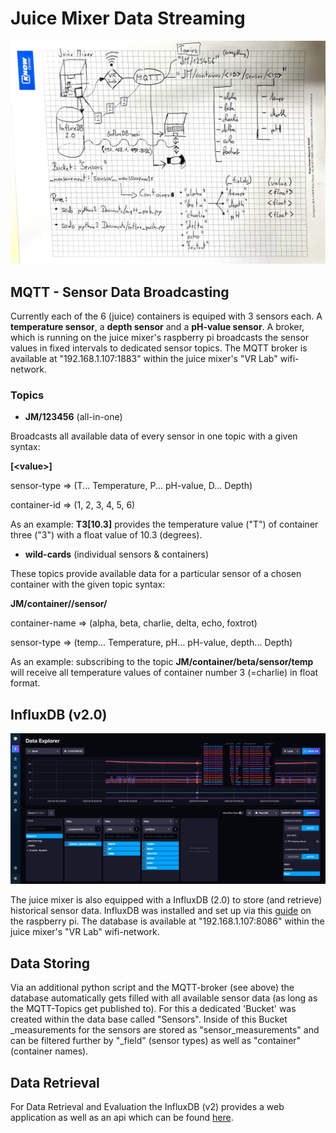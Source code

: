 # Juice Mixer Data Streaming

![Alt text](/jm.jpg)

## MQTT - Sensor Data Broadcasting
Currently each of the 6 (juice) containers is equiped with 3 sensors each. 
A **temperature sensor**, a **depth sensor** and a **pH-value sensor**. A broker, which is
running on the juice mixer's raspberry pi broadcasts the sensor values in fixed intervals 
to dedicated sensor topics. The MQTT broker is available at "192.168.1.107:1883" within the juice mixer's
"VR Lab" wifi-network.

### Topics

- **JM/123456** (all-in-one)

Broadcasts all available data of every sensor in one topic with a given syntax: 

**<sensor-type><container-id>[\<value\>]**

sensor-type => (T... Temperature, P... pH-value, D... Depth)

container-id => (1, 2, 3, 4, 5, 6)

As an example: **T3[10.3]** provides the temperature value ("T") of container three ("3") with a
float value of 10.3 (degrees).

- **wild-cards** (individual sensors & containers)

These topics provide available data for a particular sensor of a chosen container with the given topic syntax:

**JM/container/<container-name>/sensor/<sensor-type>**

container-name => (alpha, beta, charlie, delta, echo, foxtrot)

sensor-type => (temp... Temperature, pH... pH-value, depth... Depth)

As an example: subscribing to the topic **JM/container/beta/sensor/temp** will receive all temperature values
of container number 3 (=charlie) in float format.

## InfluxDB (v2.0) 

![Alt text](/database.png)

The juice mixer is also equipped with a InfluxDB (2.0) to store (and retrieve) historical sensor data.
InfluxDB was installed and set up via this [guide](https://pimylifeup.com/raspberry-pi-influxdb/) on the raspberry pi.
The database is available at "192.168.1.107:8086" within the juice mixer's "VR Lab" wifi-network.

## Data Storing

Via an additional python script and the MQTT-broker (see above) the database automatically gets filled
with all available sensor data (as long as the MQTT-Topics get published to). For this a 
dedicated 'Bucket' was created within the data base called "Sensors". Inside of this Bucket
_measurements for the sensors are stored as "sensor_measurements" and can be filtered further by
"_field" (sensor types) as well as "container" (container names).

## Data Retrieval

For Data Retrieval and Evaluation the InfluxDB (v2) provides a web application as well as an
api which can be found [here](https://docs.influxdata.com/influxdb/v2/api/).

